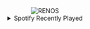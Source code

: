 <div align="center">
<picture>
    <source media="(prefers-color-scheme: dark)" srcset="https://i.ibb.co/345htPf/output-gif.gif">
    <source media="(prefers-color-scheme: light)" srcset="https://i.ibb.co/345htPf/output-gif.gif">
    <img alt="RENOS" src="https://i.ibb.co/345htPf/output-gif.gif">
</picture>
<details>
<summary>Spotify Recently Played</summary>
<img src="https://spotify-recently-played-readme.vercel.app/api?user=31d6d6zerc5ct6kck32na2ozsqf4&unique=1&width=400" alt="Spotify" />
</details>
</div>

<!-- Image deletion URL: https://ibb.co/BcHs8Y4/f1b10e133bb1e0460cd617df338a0008 -->